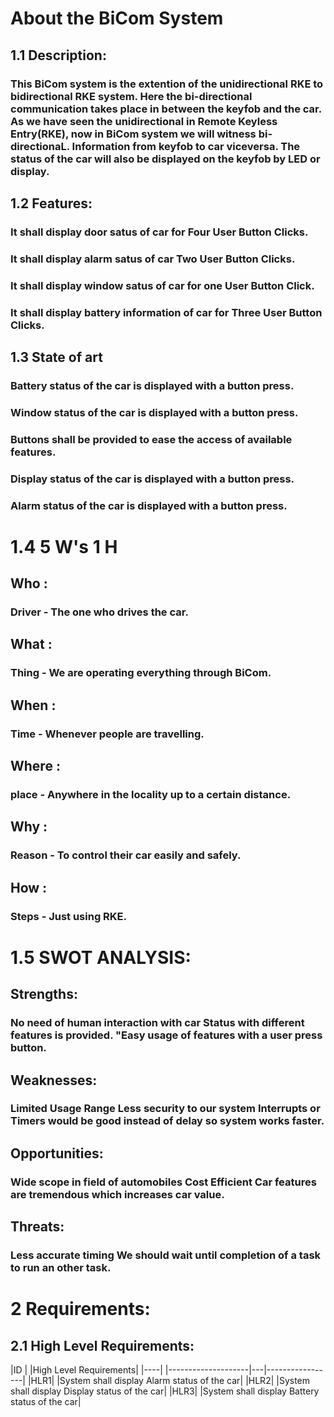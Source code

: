 # About the BiCom System
## 1.1 Description:
### This BiCom system is the extention of the unidirectional RKE to bidirectional RKE system. Here the bi-directional communication takes place in between the keyfob and the car. As we have seen the unidirectional in Remote Keyless Entry(RKE), now in BiCom system we will witness bi-directionaL. Information from keyfob to car viceversa. The status of the car will also be displayed on the keyfob by LED or display.
## 1.2 Features:
### It shall display door satus of car for Four User Button Clicks.
### It shall display alarm satus of car Two User Button Clicks.
### It shall display window satus of car for one User Button Click.
### It shall display battery information of car for Three User Button Clicks.

## 1.3 State of art
### Battery status of the car is displayed with a button press.
### Window status of the car is displayed with a button press.
### Buttons shall be provided to ease the access of available features.
### Display status of the car is displayed with a button press.
### Alarm status of the car is displayed with a button press.

# 1.4 5 W's 1 H
## Who :
### Driver - The one who drives the car.
## What : 
### Thing - We are operating everything through BiCom.
## When :
### Time - Whenever people are travelling.
## Where :
### place - Anywhere in the locality up to a certain distance.
## Why : 
### Reason - To control their car easily and safely.
## How :
### Steps - Just using RKE.

# 1.5 SWOT ANALYSIS:

## Strengths:

### No need of human interaction with car Status with different features is provided. "Easy usage of features with a user press button.

## Weaknesses:

### Limited Usage Range Less security to our system Interrupts or Timers would be good instead of delay so system works faster.

## Opportunities:

### Wide scope in field of automobiles Cost Efficient Car features are tremendous which increases car value.

## Threats:

### Less accurate timing We should wait until completion of a task to run an other task.

# 2 Requirements:
## 2.1 High Level Requirements:
|ID  |	|High Level Requirements|
|----|  |--------------------|---|-----------------|
|HLR1|	|System shall display Alarm status of the car|
|HLR2|	|System shall display Display status of the car|
|HLR3|	|System shall display Battery status of the car|
